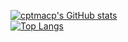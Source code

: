 [![cptmacp's GitHub stats](https://github-readme-stats.vercel.app/api?username=cptmacp&show_icons=true)](https://github.com/cptmacp/github-readme-stats) \
[![Top Langs](https://github-readme-stats.vercel.app/api/top-langs/?username=cptmacp&layout=compact)](https://github.com/cptmacp/github-readme-stats)
